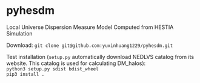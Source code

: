 # pyhesdm
Local Universe Dispersion Measure Model Computed from HESTIA Simulation   

Download: ```git clone git@github.com:yuxinhuang1229/pyhesdm.git```   

Test installation (```setup.py``` automatically download NEDLVS catalog from its website. This catalog is used for calculating DM_halos):    
```python3 setup.py sdist bdist_wheel```   
```pip3 install .```   
